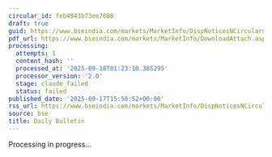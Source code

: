 ```yaml
---
circular_id: feb4943b73ee7088
draft: true
guid: https://www.bseindia.com/markets/MarketInfo/DispNoticesNCirculars.aspx?Noticeid={EF769A2A-2EBD-4518-B044-8F4E005821EF}&noticeno=20250917-57&dt=09/17/2025&icount=57&totcount=57&flag=0
pdf_url: https://www.bseindia.com/markets/MarketInfo/DownloadAttach.aspx?id=20250917-57&attachedId=a2098e9e-807e-44b0-8929-86ae3ec64eee
processing:
  attempts: 1
  content_hash: ''
  processed_at: '2025-09-18T01:23:10.365295'
  processor_version: '2.0'
  stage: claude_failed
  status: failed
published_date: '2025-09-17T15:50:52+00:00'
rss_url: https://www.bseindia.com/markets/MarketInfo/DispNoticesNCirculars.aspx?Noticeid={EF769A2A-2EBD-4518-B044-8F4E005821EF}&noticeno=20250917-57&dt=09/17/2025&icount=57&totcount=57&flag=0
source: bse
title: Daily Bulletin
---
```


Processing in progress...